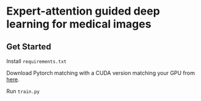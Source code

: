 # Expert-attention guided deep learning for medical images

## Get Started
Install `requirements.txt`

Download Pytorch matching with a CUDA version matching your GPU from [here](https://pytorch.org/get-started/locally/). 

Run `train.py`